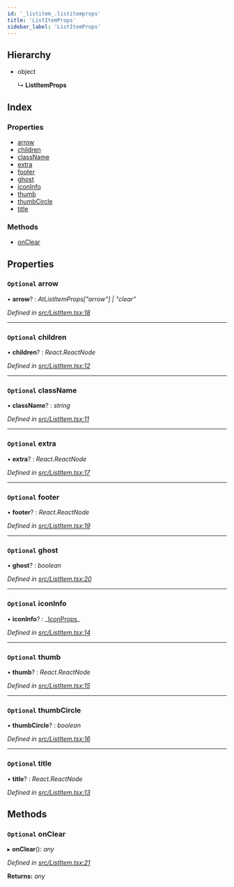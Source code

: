 ```yaml
---
id: '_listitem_.listitemprops'
title: 'ListItemProps'
sidebar_label: 'ListItemProps'
---
```


## Hierarchy

- object

  ↳ **ListItemProps**

## Index

### Properties

- [arrow](_listitem_.listitemprops.md#optional-arrow)
- [children](_listitem_.listitemprops.md#optional-children)
- [className](_listitem_.listitemprops.md#optional-classname)
- [extra](_listitem_.listitemprops.md#optional-extra)
- [footer](_listitem_.listitemprops.md#optional-footer)
- [ghost](_listitem_.listitemprops.md#optional-ghost)
- [iconInfo](_listitem_.listitemprops.md#optional-iconinfo)
- [thumb](_listitem_.listitemprops.md#optional-thumb)
- [thumbCircle](_listitem_.listitemprops.md#optional-thumbcircle)
- [title](_listitem_.listitemprops.md#optional-title)

### Methods

- [onClear](_listitem_.listitemprops.md#optional-onclear)

## Properties

### `Optional` arrow

• **arrow**? : _AtListItemProps["arrow"] | "clear"_

_Defined in [src/ListItem.tsx:18](https://github.com/tarojsx/ui/blob/v0.11.0/src/ListItem.tsx#L18)_

---

### `Optional` children

• **children**? : _React.ReactNode_

_Defined in [src/ListItem.tsx:12](https://github.com/tarojsx/ui/blob/v0.11.0/src/ListItem.tsx#L12)_

---

### `Optional` className

• **className**? : _string_

_Defined in [src/ListItem.tsx:11](https://github.com/tarojsx/ui/blob/v0.11.0/src/ListItem.tsx#L11)_

---

### `Optional` extra

• **extra**? : _React.ReactNode_

_Defined in [src/ListItem.tsx:17](https://github.com/tarojsx/ui/blob/v0.11.0/src/ListItem.tsx#L17)_

---

### `Optional` footer

• **footer**? : _React.ReactNode_

_Defined in [src/ListItem.tsx:19](https://github.com/tarojsx/ui/blob/v0.11.0/src/ListItem.tsx#L19)_

---

### `Optional` ghost

• **ghost**? : _boolean_

_Defined in [src/ListItem.tsx:20](https://github.com/tarojsx/ui/blob/v0.11.0/src/ListItem.tsx#L20)_

---

### `Optional` iconInfo

• **iconInfo**? : _[IconProps](\_icon_.iconprops.md)\_

_Defined in [src/ListItem.tsx:14](https://github.com/tarojsx/ui/blob/v0.11.0/src/ListItem.tsx#L14)_

---

### `Optional` thumb

• **thumb**? : _React.ReactNode_

_Defined in [src/ListItem.tsx:15](https://github.com/tarojsx/ui/blob/v0.11.0/src/ListItem.tsx#L15)_

---

### `Optional` thumbCircle

• **thumbCircle**? : _boolean_

_Defined in [src/ListItem.tsx:16](https://github.com/tarojsx/ui/blob/v0.11.0/src/ListItem.tsx#L16)_

---

### `Optional` title

• **title**? : _React.ReactNode_

_Defined in [src/ListItem.tsx:13](https://github.com/tarojsx/ui/blob/v0.11.0/src/ListItem.tsx#L13)_

## Methods

### `Optional` onClear

▸ **onClear**(): _any_

_Defined in [src/ListItem.tsx:21](https://github.com/tarojsx/ui/blob/v0.11.0/src/ListItem.tsx#L21)_

**Returns:** _any_
